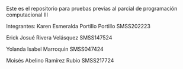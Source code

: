 Este es el repositorio para pruebas previas al parcial de programación computacional III

Integrantes:
Karen Esmeralda Portillo Portillo SMSS202223

Erick Josué Rivera Velásquez      SMSS147524

Yolanda Isabel Marroquin          SMSS047424

Moisés Abelino Ramírez Rubio    SMSS217724

